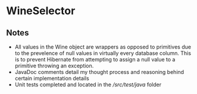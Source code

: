 # WineSelector

## Notes
* All values in the Wine object are wrappers as opposed to primitives due to the prevelence of null values in virtually every database column. This is to prevent Hibernate from attempting to assign a null value to a primitive throwing an exception.
* JavaDoc comments detail my thought process and reasoning behind certain implementation details
* Unit tests completed and located in the */src/test/java* folder

